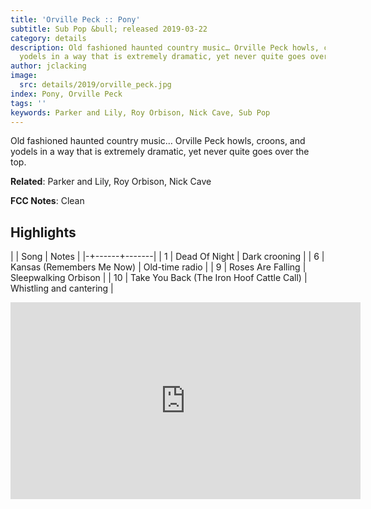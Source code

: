 ```yaml
---
title: 'Orville Peck :: Pony'
subtitle: Sub Pop &bull; released 2019-03-22
category: details
description: Old fashioned haunted country music… Orville Peck howls, croons, and
  yodels in a way that is extremely dramatic, yet never quite goes over the top.
author: jclacking
image:
  src: details/2019/orville_peck.jpg
index: Pony, Orville Peck
tags: ''
keywords: Parker and Lily, Roy Orbison, Nick Cave, Sub Pop
---
```

Old fashioned haunted country music… Orville Peck howls, croons, and yodels in a way that is extremely dramatic, yet never quite goes over the top.<!--more-->

**Related**: Parker and Lily, Roy Orbison, Nick Cave

**FCC Notes**: Clean

## Highlights

| | Song | Notes |
|-+------+-------|
| 1 | Dead Of Night | Dark crooning |
| 6 | Kansas (Remembers Me Now) | Old-time radio |
| 9 | Roses Are Falling | Sleepwalking Orbison |
| 10 | Take You Back (The Iron Hoof Cattle Call) | Whistling and cantering |

<div class="tlo-detail-video"><iframe width="560" height="315" src="https://www.youtube.com/embed/q3esGD6lcMM" frameborder="0" allow="autoplay; encrypted-media" allowfullscreen></iframe></div>

